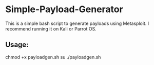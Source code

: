 # Simple-Payload-Generator
This is a simple bash script to generate payloads using Metasploit. I recommend running it on Kali or Parrot OS.


## Usage:

chmod +x payloadgen.sh
su
./payloadgen.sh
